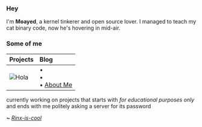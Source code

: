 ### Hey

I'm **Moayed**, a kernel tinkerer and open source lover. I managed to teach my cat binary code, now he's hovering in mid-air.

### Some of me
|     **Projects**     |      **Blog**        |
| :-------------------- | :-------------------- |
| ![Hola](https://github.com/user-attachments/assets/142af165-c734-44f5-adce-40a3590c15ff) |<!-- blog starts -->• [](https://SinMaven.github.io/blog/C-what-you-dont-see/intro.html)<br>• [](https://SinMaven.github.io/blog/C-what-you-dont-see/hello-world.html)<br>• [About Me](https://SinMaven.github.io/blog/about.html)<!-- blog ends --> 

currently working on projects that starts with _for educational purposes only_ and ends with me politely asking a server for its password

**~** [_Rinx-is-cool_](https://0xrinx.github.io/)
